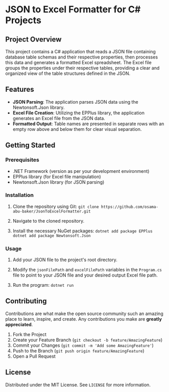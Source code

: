 # JSON to Excel Formatter for C# Projects

## Project Overview

This project contains a C# application that reads a JSON file containing database table schemas and their respective properties, then processes this data and generates a formatted Excel spreadsheet. The Excel file groups the properties under their respective tables, providing a clear and organized view of the table structures defined in the JSON.

## Features

- **JSON Parsing**: The application parses JSON data using the Newtonsoft.Json library.
- **Excel File Creation**: Utilizing the EPPlus library, the application generates an Excel file from the JSON data.
- **Formatted Output**: Table names are presented in separate rows with an empty row above and below them for clear visual separation.

## Getting Started

### Prerequisites

- .NET Framework (version as per your development environment)
- EPPlus library (for Excel file manipulation)
- Newtonsoft.Json library (for JSON parsing)

### Installation

1. Clone the repository using Git:
  `git clone https://github.com/osama-abu-baker/JsonToExcelFormatter.git`

2. Navigate to the cloned repository.

3. Install the necessary NuGet packages:
   `dotnet add package EPPlus`
   `dotnet add package Newtonsoft.Json`

### Usage

1. Add your JSON file to the project's root directory.

2. Modify the `jsonFilePath` and `excelFilePath` variables in the `Program.cs` file to point to your JSON file and your desired output Excel file path.

3. Run the program:
`dotnet run`

## Contributing

Contributions are what make the open source community such an amazing place to learn, inspire, and create. Any contributions you make are **greatly appreciated**.

1. Fork the Project
2. Create your Feature Branch (`git checkout -b feature/AmazingFeature`)
3. Commit your Changes (`git commit -m 'Add some AmazingFeature'`)
4. Push to the Branch (`git push origin feature/AmazingFeature`)
5. Open a Pull Request

## License

Distributed under the MIT License. See `LICENSE` for more information.
